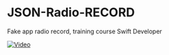 # JSON-Radio-RECORD
Fake app radio record, training course Swift Developer

[![Video](https://i.ytimg.com/vi/c7jhKFkCMRU/hqdefault.jpg?sqp=-oaymwEXCNACELwBSFryq4qpAwkIARUAAIhCGAE=&rs=AOn4CLAgcYu64RBn0OPBNuuc85sTZGypOA)](https://youtu.be/c7jhKFkCMRU)
